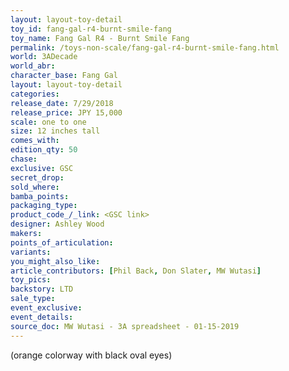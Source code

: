 ```yaml
---
layout: layout-toy-detail 
toy_id: fang-gal-r4-burnt-smile-fang
toy_name: Fang Gal R4 - Burnt Smile Fang
permalink: /toys-non-scale/fang-gal-r4-burnt-smile-fang.html
world: 3ADecade
world_abr: 
character_base: Fang Gal
layout: layout-toy-detail
categories: 
release_date: 7/29/2018
release_price: JPY 15,000 
scale: one to one
size: 12 inches tall
comes_with: 
edition_qty: 50
chase: 
exclusive: GSC
secret_drop: 
sold_where: 
bamba_points: 
packaging_type: 
product_code_/_link: <GSC link>
designer: Ashley Wood
makers: 
points_of_articulation: 
variants: 
you_might_also_like: 
article_contributors: [Phil Back, Don Slater, MW Wutasi]
toy_pics: 
backstory: LTD
sale_type: 
event_exclusive: 
event_details: 
source_doc: MW Wutasi - 3A spreadsheet - 01-15-2019
---
```

(orange colorway with black oval eyes)